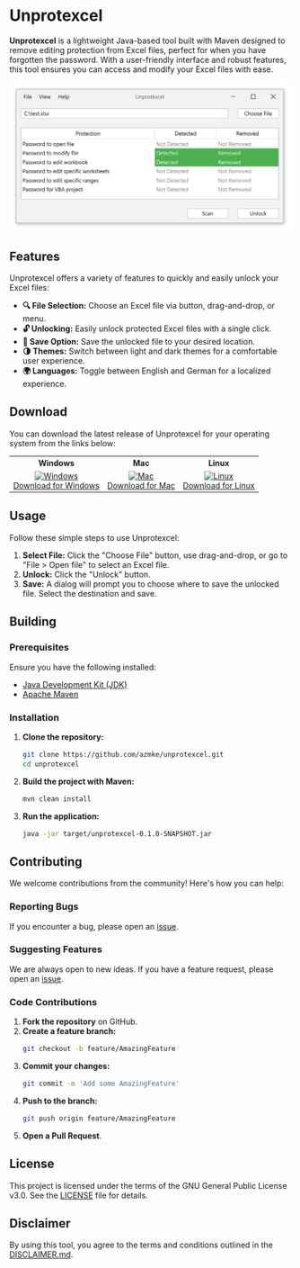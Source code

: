 # Unprotexcel

**Unprotexcel** is a lightweight Java-based tool built with Maven designed to remove editing protection from Excel files, perfect for when you have forgotten the password. With a user-friendly interface and robust features, this tool ensures you can access and modify your Excel files with ease.

<div align="center">
    <img src="docs/assets/gui_screenshot.PNG" alt="Tool Interface" width="787">
</div>

## Features

Unprotexcel offers a variety of features to quickly and easily unlock your Excel files:

- **🔍 File Selection:** Choose an Excel file via button, drag-and-drop, or menu.
- **🔓 Unlocking:** Easily unlock protected Excel files with a single click.
- **💾 Save Option:** Save the unlocked file to your desired location.
- **🌗 Themes:** Switch between light and dark themes for a comfortable user experience.
- **🌍 Languages:** Toggle between English and German for a localized experience.

## Download

You can download the latest release of Unprotexcel for your operating system from the links below:

<div align="left">
  <table>
    <tr>
      <th>Windows</th>
      <th>Mac</th>
      <th>Linux</th>
    </tr>
    <tr>
      <td align="center">
        <a href="https://github.com/azmke/unprotexcel/releases/latest/download/unprotexcel-0.1.0.exe">
          <img src="https://img.icons8.com/color/48/000000/windows-10.png" alt="Windows"/>
          <br/>
          Download for Windows
        </a>
      </td>
      <td align="center">
        <a href="https://github.com/azmke/unprotexcel/releases/latest/download/unprotexcel-0.1.0.jar">
          <img src="https://img.icons8.com/color/48/000000/mac-logo.png" alt="Mac"/>
          <br/>
          Download for Mac
        </a>
      </td>
      <td align="center">
        <a href="https://github.com/azmke/unprotexcel/releases/latest/download/unprotexcel-0.1.0.jar">
          <img src="https://img.icons8.com/color/48/000000/linux.png" alt="Linux"/>
          <br/>
          Download for Linux
        </a>
      </td>
    </tr>
  </table>
</div>

## Usage

Follow these simple steps to use Unprotexcel:

1. **Select File:** Click the "Choose File" button, use drag-and-drop, or go to "File > Open file" to select an Excel file.
2. **Unlock:** Click the "Unlock" button.
3. **Save:** A dialog will prompt you to choose where to save the unlocked file. Select the destination and save.

## Building

### Prerequisites
Ensure you have the following installed:
- [Java Development Kit (JDK)](https://www.oracle.com/java/technologies/javase-jdk11-downloads.html)
- [Apache Maven](https://maven.apache.org/)

### Installation

1. **Clone the repository:**
    ```bash
    git clone https://github.com/azmke/unprotexcel.git
    cd unprotexcel
    ```

2. **Build the project with Maven:**
    ```bash
    mvn clean install
    ```

3. **Run the application:**
    ```bash
    java -jar target/unprotexcel-0.1.0-SNAPSHOT.jar
    ```

## Contributing

We welcome contributions from the community! Here's how you can help:

### Reporting Bugs
If you encounter a bug, please open an [issue](https://github.com/azmke/unprotexcel/issues).

### Suggesting Features
We are always open to new ideas. If you have a feature request, please open an [issue](https://github.com/azmke/unprotexcel/issues).

### Code Contributions
1. **Fork the repository** on GitHub.
2. **Create a feature branch:**
    ```bash
    git checkout -b feature/AmazingFeature
    ```
3. **Commit your changes:**
    ```bash
    git commit -m 'Add some AmazingFeature'
    ```
4. **Push to the branch:**
    ```bash
    git push origin feature/AmazingFeature
    ```
5. **Open a Pull Request**.


## License

This project is licensed under the terms of the GNU General Public License v3.0. See the [LICENSE](./LICENSE) file for details.

## Disclaimer

By using this tool, you agree to the terms and conditions outlined in the [DISCLAIMER.md](DISCLAIMER.md).

